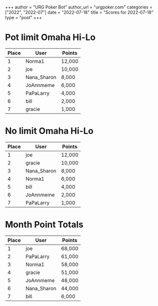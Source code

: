 +++
author = "URG Poker Bot"
author_url = "urgpoker.com"
categories = ["2022", "2022-07"]
date = "2022-07-18"
title = "Scores for 2022-07-18"
type = "post"
+++
# Pot limit Omaha Hi-Lo

| Place | User | Points |
|-------|------|--------|
| 1 | Norma1 | 12,000 |
| 2 | joe | 10,000 |
| 3 | Nana_Sharon | 8,000 |
| 4 | JoAnnmeme | 6,000 |
| 5 | PaPaLarry | 4,000 |
| 6 | bill | 2,000 |
| 7 | gracie | 1,000 |

# No limit Omaha Hi-Lo

| Place | User | Points |
|-------|------|--------|
| 1 | joe | 12,000 |
| 2 | gracie | 10,000 |
| 3 | Nana_Sharon | 8,000 |
| 4 | Norma1 | 6,000 |
| 5 | bill | 4,000 |
| 6 | JoAnnmeme | 2,000 |
| 7 | PaPaLarry | 1,000 |

# Month Point Totals

| Place | User | Points |
|-------|------|--------|
| 1 | joe | 68,000 |
| 2 | PaPaLarry | 61,000 |
| 3 | Norma1 | 58,000 |
| 4 | gracie | 51,000 |
| 5 | JoAnnmeme | 48,000 |
| 6 | Nana_Sharon | 44,000 |
| 7 | bill | 6,000 |
